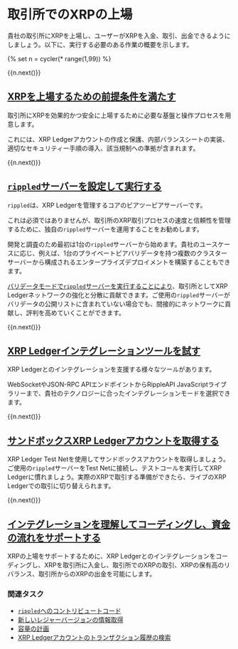 # 取引所でのXRPの上場

貴社の取引所にXRPを上場し、ユーザーがXRPを入金、取引、出金できるようにしましょう。以下に、実行する必要のある作業の概要を示します。

<!-- USE_CASE_STEPS_START -->
{% set n = cycler(* range(1,99)) %}

<span class="use-case-step-num">{{n.next()}}</span>
<!-- <span class="use-case-step-length">(1 hour)</span> -->
## [XRPを上場するための前提条件を満たす](list-xrp-as-an-exchange.html#xrpをサポートするための前提条件)

取引所にXRPを効果的かつ安全に上場するために必要な基盤と操作プロセスを用意します。

これには、XRP Ledgerアカウントの作成と保護、内部バランスシートの実装、適切なセキュリティー手順の導入、該当規制への準拠が含まれます。


<span class="use-case-step-num">{{n.next()}}</span>
<!-- <span class="use-case-step-length">(1 hour)</span> -->
## [`rippled`サーバーを設定して実行する](manage-the-rippled-server.html)

`rippled`は、XRP Ledgerを管理するコアのピアツーピアサーバーです。

これは必須ではありませんが、取引所のXRP取引プロセスの速度と信頼性を管理するために、独自の`rippled`サーバーを運用することをお勧めします。

開発と調査のため最初は1台の`rippled`サーバーから始めます。貴社のユースケースに応じ、例えば、1台のプライベートピアバリデータを持つ複数のクラスターサーバーから構成されるエンタープライズデプロイメントを構築することもできます。

[バリデータモードで`rippled`サーバーを実行することにより](run-a-rippled-validator.html)、取引所としてXRP Ledgerネットワークの強化と分散に貢献できます。ご使用の`rippled`サーバーがバリデータの公開リストに含まれていない場合でも、間接的にネットワークに貢献し、評判を高めていくことができます。


<span class="use-case-step-num">{{n.next()}}</span>
<!-- <span class="use-case-step-length">(1 hour)</span> -->
## [XRP Ledgerインテグレーションツールを試す](get-started-with-the-rippled-api.html)

XRP Ledgerとのインテグレーションを支援する様々なツールがあります。

WebSocketやJSON-RPC APIエンドポイントからRippleAPI JavaScriptライブラリーまで、貴社のテクノロジーに合ったインテグレーションモードを選択できます。


<span class="use-case-step-num">{{n.next()}}</span>
<!-- <span class="use-case-step-length">(1 hour)</span> -->
## [サンドボックスXRP Ledgerアカウントを取得する](xrp-test-net-faucet.html)

XRP Ledger Test Netを使用してサンドボックスアカウントを取得しましょう。ご使用の`rippled`サーバーをTest Netに接続し、テストコールを実行してXRP Ledgerに慣れましょう。実際のXRPで取引する準備ができたら、ライブのXRP Ledgerでの取引に切り替えられます。


<span class="use-case-step-num">{{n.next()}}</span>
<!-- <span class="use-case-step-length">(1 hour)</span> -->
## [インテグレーションを理解してコーディングし、資金の流れをサポートする](list-xrp-as-an-exchange.html#資金の流れ)

XRPの上場をサポートするために、XRP Ledgerとのインテグレーションをコーディングし、XRPを取引所に入金し、取引所でのXRPの取引、XRPの保有高のリバランス、取引所からのXRPの出金を可能にします。


### 関連タスク

- [`rippled`へのコントリビュートコード](contribute-code-to-rippled.html)
- [新しいレジャーバージョンの情報取得](subscription-methods.html)
- [容量の計画](capacity-planning.html)
- [XRP Ledgerアカウントのトランザクション履歴の検索](tx_history.html)
<!-- for the future, link to Implement Destination Tags -->

